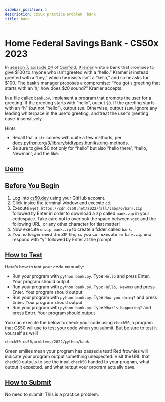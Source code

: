 ```yaml
---
sidebar_position: 1
description: cs50x practice problem  bank
title: bank
---
```


# Home Federal Savings Bank - CS50x 2023

In [season 7, episode 24](https://en.wikipedia.org/wiki/The_Invitations) of [Seinfeld](https://en.wikipedia.org/wiki/Seinfeld), [Kramer](https://en.wikipedia.org/wiki/Cosmo_Kramer) visits a bank that promises to give $100 to anyone who isn’t greeted with a “hello.” Kramer is instead greeted with a “hey,” which he insists isn’t a “hello,” and so he asks for $100. The bank’s manager proposes a compromise: “You got a greeting that starts with an ‘h,’ how does $20 sound?” Kramer accepts.

In a file called `bank.py`, implement a program that prompts the user for a greeting. If the greeting starts with “hello”, output `$0`. If the greeting starts with an “h” (but not “hello”), output `$20`. Otherwise, output `$100`. Ignore any leading whitespace in the user’s greeting, and treat the user’s greeting case-insensitively.

Hints

-   Recall that a `str` comes with quite a few methods, per [docs.python.org/3/library/stdtypes.html#string-methods](https://docs.python.org/3/library/stdtypes.html#string-methods).
-   Be sure to give $0 not only for “hello” but also “hello there”, “hello, Newman”, and the like.

## [Demo](#demo)

## [Before You Begin](#before-you-begin)

1.  Log into [cs50.dev](https://cs50.dev/) using your GitHub account.
2.  Click inside the terminal window and execute `cd`.
3.  Execute `wget https://cdn.cs50.net/2022/fall/labs/6/bank.zip` followed by Enter in order to download a zip called `bank.zip` in your codespace. Take care not to overlook the space between `wget` and the following URL, or any other character for that matter!
4.  Now execute `unzip bank.zip` to create a folder called `bank`.
5.  You no longer need the ZIP file, so you can execute `rm bank.zip` and respond with “y” followed by Enter at the prompt.

## [How to Test](#how-to-test)

Here’s how to test your code manually:

-   Run your program with `python bank.py`. Type `Hello` and press Enter. Your program should output:
-   Run your program with `python bank.py`. Type `Hello, Newman` and press Enter. Your program should output:
-   Run your program with `python bank.py`. Type `How you doing?` and press Enter. Your program should output
-   Run your program with `python bank.py`. Type `What's happening?` and press Enter. Your program should output

You can execute the below to check your code using `check50`, a program that CS50 will use to test your code when you submit. But be sure to test it yourself as well!

```
check50 cs50/problems/2022/python/bank

```

Green smilies mean your program has passed a test! Red frownies will indicate your program output something unexpected. Visit the URL that `check50` outputs to see the input `check50` handed to your program, what output it expected, and what output your program actually gave.

## [How to Submit](#how-to-submit)

No need to submit! This is a practice problem.